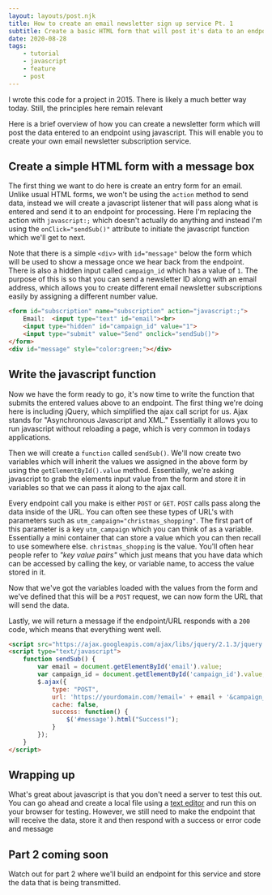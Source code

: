 ```yaml
---
layout: layouts/post.njk
title: How to create an email newsletter sign up service Pt. 1
subtitle: Create a basic HTML form that will post it's data to an endpoint via javascript
date: 2020-08-28
tags:
    - tutorial
    - javascript
    - feature
    - post
---
```


<div class="callout"><span class="jam jam-alert is-info"></span> I wrote this code for a project in 2015. There is likely a much better way today. Still, the principles here remain relevant</div>

Here is a brief overview of how you can create a newsletter form which will post the data entered to an endpoint using javascript. This will enable you to create your own email newsletter subscription service.

## Create a simple HTML form with a message box

The first thing we want to do here is create an entry form for an email. Unlike usual HTML forms, we won't be using the `action` method to send data, instead we will create a javascript listener that will pass along what is entered and send it to an endpoint for processing. Here I'm replacing the action with `javascript:;` which doesn't actually do anything and instead I'm using the `onClick="sendSub()"` attribute to initiate the javascript function which we'll get to next.

Note that there is a simple `<div>` with `id="message"` below the form which will be used to show a message once we hear back from the endpoint. There is also a hidden input called `campaign_id` which has a value of `1`. The purpose of this is so that you can send a newsletter ID along with an email address, which allows you to create different email newsletter subscriptions easily by assigning a different number value.

``` html
<form id="subscription" name="subscription" action="javascript:;">
    Email:  <input type="text" id="email"><br>
    <input type="hidden" id="campaign_id" value="1">
    <input type="submit" value="Send" onclick="sendSub()">
</form>
<div id="message" style="color:green;"></div>
```

## Write the javascript function

Now we have the form ready to go, it's now time to write the function that submits the entered values above to an endpoint. The first thing we're doing here is including jQuery, which simplified the ajax call script for us. Ajax stands for "Asynchronous Javascript and XML." Essentially it allows you to run javascript without reloading a page, which is very common in todays applications.

Then we will create a `function` called `sendSub()`. We'll now create two variables which will inherit the values we assigned in the above form by using the `getElementById().value` method. Essentially, we're asking javascript to grab the elements input value from the form and store it in variables so that we can pass it along to the ajax call.

Every endpoint call you make is either `POST` or `GET`. `POST` calls pass along the data inside of the URL. You can often see these types of URL's with parameters such as `utm_campaign="christmas_shopping"`. The first part of this parameter is a key `utm_campaign` which you can think of as a variable. Essentially a mini container that can store a value which you can then recall to use somewhere else. `christmas_shopping` is the value. You'll often hear people refer to *"key value pairs"* which just means that you have data which can be accessed by calling the key, or variable name, to access the value stored in it.

Now that we've got the variables loaded with the values from the form and we've defined that this will be a `POST` request, we can now form the URL that will send the data.

Lastly, we will return a message if the endpoint/URL responds with a `200` code, which means that everything went well.

``` html
<script src="https://ajax.googleapis.com/ajax/libs/jquery/2.1.3/jquery.min.js"></script>
<script type="text/javascript">
    function sendSub() {
        var email = document.getElementById('email').value;
        var campaign_id = document.getElementById('campaign_id').value;
        $.ajax({
            type: "POST",
            url: 'https://yourdomain.com/?email=' + email + '&campaign_id=' + campaign_id,
            cache: false,
            success: function() {
                $('#message').html("Success!");
            }
        });
    }
</script>
```

## Wrapping up

What's great about javascript is that you don't need a server to test this out. You can go ahead and create a local file using a [text editor](https://www.techradar.com/best/best-text-editors "best text editors for 2020") and run this on your browser for testing. However, we still need to make the endpoint that will receive the data, store it and then respond with a success or error code and message

## Part 2 coming soon

Watch out for part 2 where we'll build an endpoint for this service and store the data that is being transmitted.
